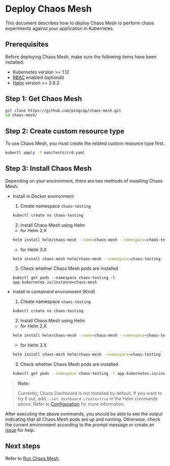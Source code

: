 # Deploy Chaos Mesh

This document describes how to deploy Chaos Mesh to perform chaos experiments against your application in Kubernetes.

## Prerequisites

Before deploying Chaos Mesh, make sure the following items have been installed:

- Kubernetes version >= 1.12
- [RBAC](https://kubernetes.io/docs/admin/authorization/rbac) enabled (optional)
- [Helm](https://helm.sh/) version >= 2.8.2

## Step 1: Get Chaos Mesh

```bash
git clone https://github.com/pingcap/chaos-mesh.git
cd chaos-mesh/
```

## Step 2: Create custom resource type

To use Chaos Mesh, you must create the related custom resource type first.

```bash
kubectl apply -f manifests/crd.yaml
```

## Step 3: Install Chaos Mesh

Depending on your environment, there are two methods of installing Chaos Mesh:

* Install in Docker environment

    1. Create namespace `chaos-testing`

    ```bash
    kubectl create ns chaos-testing
    ```

    2. Install Chaos Mesh using Helm

    * for Helm 2.X

    ```bash
    helm install helm/chaos-mesh --name=chaos-mesh --namespace=chaos-testing
    ```

    * for Helm 3.X

    ```bash
    helm install chaos-mesh helm/chaos-mesh --namespace=chaos-testing
    ```

    3. Check whether Chaos Mesh pods are installed

    ```
    kubectl get pods --namespace chaos-testing -l app.kubernetes.io/instance=chaos-mesh
    ```

* Install in containerd environment (Kind)

    1. Create namespace `chaos-testing`

    ```bash
    kubectl create ns chaos-testing
    ```

    2. Install Chaos Mesh using Helm

    * for Helm 2.X

    ```bash
    helm install helm/chaos-mesh --name=chaos-mesh --namespace=chaos-testing --set chaosDaemon.runtime=containerd --set chaosDaemon.socketPath=/run/containerd/containerd.sock
    ```

    * for Helm 3.X

    ```bash
    helm install chaos-mesh helm/chaos-mesh --namespace=chaos-testing --set chaosDaemon.runtime=containerd --set chaosDaemon.socketPath=/run/containerd/containerd.sock
    ```

    3. Check whether Chaos Mesh pods are installed

    ```bash
    kubectl get pods --namespace chaos-testing -l app.kubernetes.io/instance=chaos-mesh
    ```

> **Note:**
>
> Currently, Chaos Dashboard is not installed by default. If you want to try it out, add `--set dashboard.create=true` in the Helm commands above. Refer to [Configuration](../helm/chaos-mesh/README.md#parameters) for more information.

After executing the above commands, you should be able to see the output indicating that all Chaos Mesh pods are up and running. Otherwise, check the current environment according to the prompt message or create an [issue](https://github.com/pingcap/chaos-mesh/issues) for help.

## Next steps

Refer to [Run Chaos Mesh](run_chaos_mesh.md).

